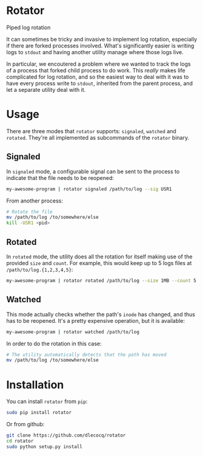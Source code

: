 Rotator
=======
Piped log rotation

It can sometimes be tricky and invasive to implement log rotation, especially if
there are forked processes involved. What's significantly easier is writing logs
to `stdout` and having another utility manage where those logs live.

In particular, we encoutered a problem where we wanted to track the logs of a
process that forked child process to do work. This _really_ makes life
complicated for log rotation, and so the easiest way to deal with it was to have
every process write to `stdout`, inherited from the parent process, and let a
separate utility deal with it.

Usage
=====
There are three modes that `rotator` supports: `signaled`, `watched` and
`rotated`. They're all implemented as subcommands of the `rotator` binary.

Signaled
--------
In `signaled` mode, a configurable signal can be sent to the process to indicate that the file needs to be reopened:

```bash
my-awesome-program | rotator signaled /path/to/log --sig USR1
```

From another process:

```bash
# Rotate the file
mv /path/to/log /to/somewhere/else
kill -USR1 <pid>
```

Rotated
-------
In `rotated` mode, the utility does all the rotation for itself making use of
the provided `size` and `count`. For example, this would keep up to 5 logs files
at `/path/to/log.{1,2,3,4,5}`:

```bash
my-awesome-program | rotator rotated /path/to/log --size 1MB --count 5
```

Watched
-------
This mode actually checks whether the path's `inode` has changed, and thus has
to be reopened. It's a pretty expensive operation, but it is available:

```bash
my-awesome-program | rotator watched /path/to/log
```

In order to do the rotation in this case:

```bash
# The utility automatically detects that the path has moved
mv /path/to/log /to/somewhere/else
```

Installation
============
You can install `rotator` from `pip`:

```bash
sudo pip install rotator
```

Or from github:

```bash
git clone https://github.com/dlecocq/rotator
cd rotator
sudo python setup.py install
```